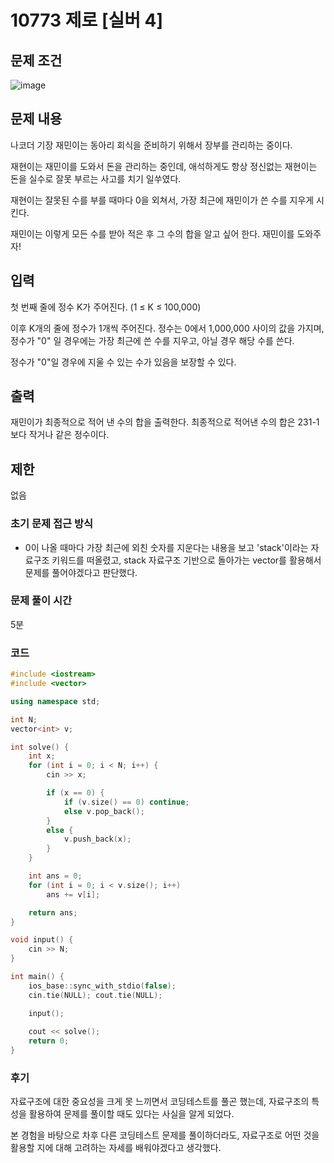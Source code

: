 # 10773 제로 [실버 4]
## 문제 조건
![image](https://github.com/WoogiBoogi1129/CodingTest/assets/110087545/047a5d54-80c7-4415-9fb7-87e8524e8c7c)
## 문제 내용
나코더 기장 재민이는 동아리 회식을 준비하기 위해서 장부를 관리하는 중이다.

재현이는 재민이를 도와서 돈을 관리하는 중인데, 애석하게도 항상 정신없는 재현이는 돈을 실수로 잘못 부르는 사고를 치기 일쑤였다.

재현이는 잘못된 수를 부를 때마다 0을 외쳐서, 가장 최근에 재민이가 쓴 수를 지우게 시킨다.

재민이는 이렇게 모든 수를 받아 적은 후 그 수의 합을 알고 싶어 한다. 재민이를 도와주자!
## 입력
첫 번째 줄에 정수 K가 주어진다. (1 ≤ K ≤ 100,000)

이후 K개의 줄에 정수가 1개씩 주어진다. 정수는 0에서 1,000,000 사이의 값을 가지며, 정수가 "0" 일 경우에는 가장 최근에 쓴 수를 지우고, 아닐 경우 해당 수를 쓴다.

정수가 "0"일 경우에 지울 수 있는 수가 있음을 보장할 수 있다.
## 출력
재민이가 최종적으로 적어 낸 수의 합을 출력한다. 최종적으로 적어낸 수의 합은 231-1보다 작거나 같은 정수이다.
## 제한
없음
### 초기 문제 접근 방식
- 0이 나올 때마다 가장 최근에 외친 숫자를 지운다는 내용을 보고 'stack'이라는 자료구조 키워드를 떠올렸고, stack 자료구조 기반으로 돌아가는 vector를 활용해서 문제를 풀어야겠다고 판단했다.
### 문제 풀이 시간
5분
### 코드
```c++
#include <iostream>
#include <vector>

using namespace std;

int N;
vector<int> v;

int solve() {
	int x;
	for (int i = 0; i < N; i++) {
		cin >> x;

		if (x == 0) {
			if (v.size() == 0) continue;
			else v.pop_back();
		}
		else {
			v.push_back(x);
		}
	}

	int ans = 0;
	for (int i = 0; i < v.size(); i++)
		ans += v[i];

	return ans;
}

void input() {
	cin >> N;
}

int main() {
	ios_base::sync_with_stdio(false);
	cin.tie(NULL); cout.tie(NULL);

	input();
	
	cout << solve();
	return 0;
}
```
### 후기
자료구조에 대한 중요성을 크게 못 느끼면서 코딩테스트를 풀곤 했는데, 자료구조의 특성을 활용하여 문제를 풀이할 때도 있다는 사실을 알게 되었다.

본 경험을 바탕으로 차후 다른 코딩테스트 문제를 풀이하더라도, 자료구조로 어떤 것을 활용할 지에 대해 고려하는 자세를 배워야겠다고 생각했다.

